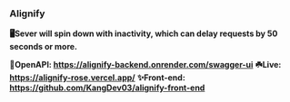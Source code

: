 ### Alignify

**🖥️Sever will spin down with inactivity, which can delay requests by 50 seconds or more.**

**📖OpenAPI: https://alignify-backend.onrender.com/swagger-ui**
**☘️Live: https://alignify-rose.vercel.app/**
**✨Front-end: https://github.com/KangDev03/alignify-front-end**
